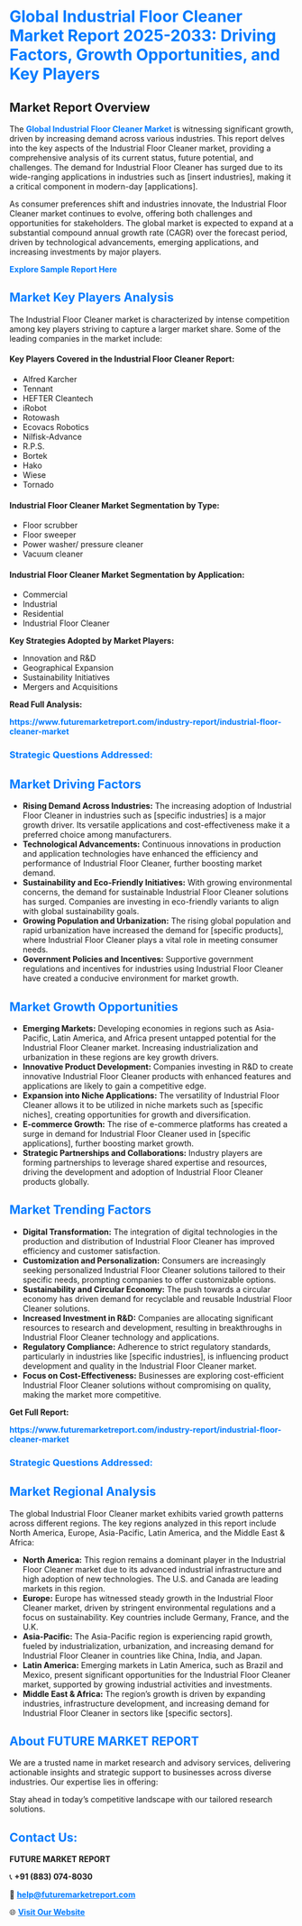 <h1 style="color: #007BFF;">Global Industrial Floor Cleaner Market Report 2025-2033: Driving Factors, Growth Opportunities, and Key Players</h1>

<section id="overview">
<h2>Market Report Overview</h2>
<p>The <a href="https://www.futuremarketreport.com/industry-report/industrial-floor-cleaner-market" style="color: #007BFF; text-decoration: none;"><strong>Global Industrial Floor Cleaner Market</strong></a> is witnessing significant growth, driven by increasing demand across various industries. This report delves into the key aspects of the Industrial Floor Cleaner market, providing a comprehensive analysis of its current status, future potential, and challenges. The demand for Industrial Floor Cleaner has surged due to its wide-ranging applications in industries such as [insert industries], making it a critical component in modern-day [applications].</p>
<p>As consumer preferences shift and industries innovate, the Industrial Floor Cleaner market continues to evolve, offering both challenges and opportunities for stakeholders. The global market is expected to expand at a substantial compound annual growth rate (CAGR) over the forecast period, driven by technological advancements, emerging applications, and increasing investments by major players.</p>
</section>

<section id="overview">
<p><a href="https://www.futuremarketreport.com/request-sample/reportId=124647" style="color: #007BFF; text-decoration: none;"><strong>Explore Sample Report Here</strong></a></p>
</section>

<section id="key-players">
<h2 style="color: #007BFF;">Market Key Players Analysis</h2>
<p>The Industrial Floor Cleaner market is characterized by intense competition among key players striving to capture a larger market share. Some of the leading companies in the market include:</p>
<h4>Key Players Covered in the Industrial Floor Cleaner Report:</h4>
<ul><li>Alfred Karcher</li><li>Tennant</li><li>HEFTER Cleantech</li><li>iRobot</li><li>Rotowash</li><li>Ecovacs Robotics</li><li>Nilfisk-Advance</li><li>R.P.S.</li><li>Bortek</li><li>Hako</li><li>Wiese</li><li>Tornado</li></ul>
<h4>Industrial Floor Cleaner Market Segmentation by Type:</h4>
<ul><li>Floor scrubber</li><li>Floor sweeper</li><li>Power washer/ pressure cleaner</li><li>Vacuum cleaner</li></ul>

<h4>Industrial Floor Cleaner Market Segmentation by Application:</h4>
<ul><li>Commercial</li><li>Industrial</li><li>Residential</li><li>Industrial Floor Cleaner</li></ul>
<p><strong>Key Strategies Adopted by Market Players:</strong></p>
<ul>
<li>Innovation and R&D</li>
<li>Geographical Expansion</li>
<li>Sustainability Initiatives</li>
<li>Mergers and Acquisitions</li>
</ul>
</section>

<section>
<p><strong>Read Full Analysis: </strong></p><a href="https://www.futuremarketreport.com/industry-report/industrial-floor-cleaner-market" style="color: #007BFF; text-decoration: none;"><strong>https://www.futuremarketreport.com/industry-report/industrial-floor-cleaner-market</strong></a>
<h3 style="color: #007BFF;">Strategic Questions Addressed:</h3>
</section>

<section id="driving-factors">
<h2 style="color: #007BFF;">Market Driving Factors</h2>
<ul>
<li><strong>Rising Demand Across Industries:</strong> The increasing adoption of Industrial Floor Cleaner in industries such as [specific industries] is a major growth driver. Its versatile applications and cost-effectiveness make it a preferred choice among manufacturers.</li>
<li><strong>Technological Advancements:</strong> Continuous innovations in production and application technologies have enhanced the efficiency and performance of Industrial Floor Cleaner, further boosting market demand.</li>
<li><strong>Sustainability and Eco-Friendly Initiatives:</strong> With growing environmental concerns, the demand for sustainable Industrial Floor Cleaner solutions has surged. Companies are investing in eco-friendly variants to align with global sustainability goals.</li>
<li><strong>Growing Population and Urbanization:</strong> The rising global population and rapid urbanization have increased the demand for [specific products], where Industrial Floor Cleaner plays a vital role in meeting consumer needs.</li>
<li><strong>Government Policies and Incentives:</strong> Supportive government regulations and incentives for industries using Industrial Floor Cleaner have created a conducive environment for market growth.</li>
</ul>
</section>

<section id="growth-opportunities">
<h2 style="color: #007BFF;">Market Growth Opportunities</h2>
<ul>
<li><strong>Emerging Markets:</strong> Developing economies in regions such as Asia-Pacific, Latin America, and Africa present untapped potential for the Industrial Floor Cleaner market. Increasing industrialization and urbanization in these regions are key growth drivers.</li>
<li><strong>Innovative Product Development:</strong> Companies investing in R&D to create innovative Industrial Floor Cleaner products with enhanced features and applications are likely to gain a competitive edge.</li>
<li><strong>Expansion into Niche Applications:</strong> The versatility of Industrial Floor Cleaner allows it to be utilized in niche markets such as [specific niches], creating opportunities for growth and diversification.</li>
<li><strong>E-commerce Growth:</strong> The rise of e-commerce platforms has created a surge in demand for Industrial Floor Cleaner used in [specific applications], further boosting market growth.</li>
<li><strong>Strategic Partnerships and Collaborations:</strong> Industry players are forming partnerships to leverage shared expertise and resources, driving the development and adoption of Industrial Floor Cleaner products globally.</li>
</ul>
</section>

<section id="trending-factors">
<h2 style="color: #007BFF;">Market Trending Factors</h2>
<ul>
<li><strong>Digital Transformation:</strong> The integration of digital technologies in the production and distribution of Industrial Floor Cleaner has improved efficiency and customer satisfaction.</li>
<li><strong>Customization and Personalization:</strong> Consumers are increasingly seeking personalized Industrial Floor Cleaner solutions tailored to their specific needs, prompting companies to offer customizable options.</li>
<li><strong>Sustainability and Circular Economy:</strong> The push towards a circular economy has driven demand for recyclable and reusable Industrial Floor Cleaner solutions.</li>
<li><strong>Increased Investment in R&D:</strong> Companies are allocating significant resources to research and development, resulting in breakthroughs in Industrial Floor Cleaner technology and applications.</li>
<li><strong>Regulatory Compliance:</strong> Adherence to strict regulatory standards, particularly in industries like [specific industries], is influencing product development and quality in the Industrial Floor Cleaner market.</li>
<li><strong>Focus on Cost-Effectiveness:</strong> Businesses are exploring cost-efficient Industrial Floor Cleaner solutions without compromising on quality, making the market more competitive.</li>
</ul>
</section>

<section>
<p><strong>Get Full Report: </strong></p><a href="https://www.futuremarketreport.com/industry-report/industrial-floor-cleaner-market" style="color: #007BFF; text-decoration: none;"><strong>https://www.futuremarketreport.com/industry-report/industrial-floor-cleaner-market</strong></a>
<h3 style="color: #007BFF;">Strategic Questions Addressed:</h3>
</section>


<section id="regional-analysis">
<h2 style="color: #007BFF;">Market Regional Analysis</h2>
<p>The global Industrial Floor Cleaner market exhibits varied growth patterns across different regions. The key regions analyzed in this report include North America, Europe, Asia-Pacific, Latin America, and the Middle East & Africa:</p>
<ul>
<li><strong>North America:</strong> This region remains a dominant player in the Industrial Floor Cleaner market due to its advanced industrial infrastructure and high adoption of new technologies. The U.S. and Canada are leading markets in this region.</li>
<li><strong>Europe:</strong> Europe has witnessed steady growth in the Industrial Floor Cleaner market, driven by stringent environmental regulations and a focus on sustainability. Key countries include Germany, France, and the U.K.</li>
<li><strong>Asia-Pacific:</strong> The Asia-Pacific region is experiencing rapid growth, fueled by industrialization, urbanization, and increasing demand for Industrial Floor Cleaner in countries like China, India, and Japan.</li>
<li><strong>Latin America:</strong> Emerging markets in Latin America, such as Brazil and Mexico, present significant opportunities for the Industrial Floor Cleaner market, supported by growing industrial activities and investments.</li>
<li><strong>Middle East & Africa:</strong> The region’s growth is driven by expanding industries, infrastructure development, and increasing demand for Industrial Floor Cleaner in sectors like [specific sectors].</li>
</ul>
</section>

<footer>
<h2 style="color: #007BFF;">About FUTURE MARKET REPORT</h2>
<p>We are a trusted name in market research and advisory services, delivering actionable insights and strategic support to businesses across diverse industries. Our expertise lies in offering:</p>

<p>Stay ahead in today’s competitive landscape with our tailored research solutions.</p>

<h2 style="color: #007BFF;">Contact Us:</h2>
<p><strong>FUTURE MARKET REPORT</strong></p>
<p>📞 <strong>+91 (883) 074-8030</strong></p>
<p>📧 <strong><a href="mailto:help@futuremarketreport.com" style="color: #007BFF;">help@futuremarketreport.com</a></strong></p>
<p>🌐 <strong><a href="https://www.futuremarketreport.com/" style="color: #007BFF;">Visit Our Website</a></strong></p>
</footer>